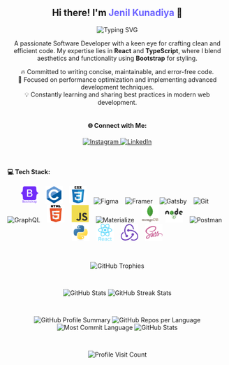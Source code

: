 <h2 align="center">Hi there! I'm <span style="color:#6c63ff;">Jenil Kunadiya</span> 👋</h2>

<p align="center">
  <img src="https://readme-typing-svg.herokuapp.com?font=Fira+Code&size=22&duration=4000&pause=1000&center=true&width=435&lines=Passionate+Software+Developer;Expert+in+React+and+TypeScript;Always+Learning+and+Improving" alt="Typing SVG">
</p>

<p align="center">
  A passionate Software Developer with a keen eye for crafting clean and efficient code. My expertise lies in 
  <strong>React</strong> and <strong>TypeScript</strong>, where I blend aesthetics and functionality using 
  <strong>Bootstrap</strong> for styling.
</p>

<div align="center">
  <span>🔥 Committed to writing concise, maintainable, and error-free code.</span><br>
  <span>🚀 Focused on performance optimization and implementing advanced development techniques.</span><br>
  <span>💡 Constantly learning and sharing best practices in modern web development.</span>
</div>

<br>

<h4 align="center"> 🌐 Connect with Me: </h4>

<p align="center">
  <a href="https://instagram.com/jenil_kunadiya" target="_blank">
    <img src="https://img.shields.io/badge/Instagram-%23E4405F.svg?style=for-the-badge&logo=Instagram&logoColor=white" alt="Instagram"/>
  </a>
  <a href="https://linkedin.com/in/jenil-kunadiya" target="_blank">
    <img src="https://img.shields.io/badge/LinkedIn-%230077B5.svg?style=for-the-badge&logo=linkedin&logoColor=white" alt="LinkedIn"/>
  </a>
</p>

<br>

<h4> 💻 Tech Stack: </h4>

<p align="center">
<img src="https://raw.githubusercontent.com/devicons/devicon/master/icons/bootstrap/bootstrap-plain-wordmark.svg" alt="Bootstrap" width="40" height="40"/>
&nbsp;&nbsp;
<img src="https://raw.githubusercontent.com/devicons/devicon/master/icons/c/c-original.svg" alt="C" width="40" height="40"/>
  &nbsp;&nbsp;
<img src="https://raw.githubusercontent.com/devicons/devicon/master/icons/css3/css3-original-wordmark.svg" alt="CSS3" width="40" height="40"/>
  &nbsp;&nbsp;
<img src="https://www.vectorlogo.zone/logos/figma/figma-icon.svg" alt="Figma" width="40" height="40"/>
  &nbsp;&nbsp;
<img src="https://www.vectorlogo.zone/logos/framer/framer-icon.svg" alt="Framer" width="40" height="40"/>
  &nbsp;&nbsp;
<img src="https://www.vectorlogo.zone/logos/gatsbyjs/gatsbyjs-icon.svg" alt="Gatsby" width="40" height="40"/>
  &nbsp;&nbsp;
<img src="https://www.vectorlogo.zone/logos/git-scm/git-scm-icon.svg" alt="Git" width="40" height="40"/>
  &nbsp;&nbsp;
<img src="https://www.vectorlogo.zone/logos/graphql/graphql-icon.svg" alt="GraphQL" width="40" height="40"/>
  &nbsp;&nbsp;
<img src="https://raw.githubusercontent.com/devicons/devicon/master/icons/html5/html5-original-wordmark.svg" alt="HTML5" width="40" height="40"/>
  &nbsp;&nbsp;
<img src="https://raw.githubusercontent.com/devicons/devicon/master/icons/javascript/javascript-original.svg" alt="JavaScript" width="40" height="40"/>
  &nbsp;&nbsp;
<img src="https://raw.githubusercontent.com/prplx/svg-logos/5585531d45d294869c4eaab4d7cf2e9c167710a9/svg/materialize.svg" alt="Materialize" width="40" height="40"/>
  &nbsp;&nbsp;
<img src="https://raw.githubusercontent.com/devicons/devicon/master/icons/mongodb/mongodb-original-wordmark.svg" alt="MongoDB" width="40" height="40"/>
 &nbsp;&nbsp;
<img src="https://raw.githubusercontent.com/devicons/devicon/master/icons/nodejs/nodejs-original-wordmark.svg" alt="Node.js" width="40" height="40"/>
 &nbsp;&nbsp;
<img src="https://www.vectorlogo.zone/logos/getpostman/getpostman-icon.svg" alt="Postman" width="40" height="40"/>
 &nbsp;&nbsp;
<img src="https://raw.githubusercontent.com/devicons/devicon/master/icons/python/python-original.svg" alt="Python" width="40" height="40"/>
 &nbsp;&nbsp;
<img src="https://raw.githubusercontent.com/devicons/devicon/master/icons/react/react-original-wordmark.svg" alt="React" width="40" height="40"/>
 &nbsp;&nbsp;
<img src="https://raw.githubusercontent.com/devicons/devicon/master/icons/redux/redux-original.svg" alt="Redux" width="40" height="40"/>
  &nbsp;&nbsp;
<img src="https://raw.githubusercontent.com/devicons/devicon/master/icons/sass/sass-original.svg" alt="Sass" width="40" height="40"/>
</p>

<br>

<p align="center">
  <img src="https://github-profile-trophy.vercel.app/?username=Jenil-Kunadiya-45&theme=gruvbox&no-frame=false&no-bg=true&margin-w=4" alt="GitHub Trophies"/>
</p>

<br>

<p align="center">
  <img src="https://github-readme-stats.vercel.app/api?username=Jenil-Kunadiya-45&theme=transparent&hide_border=false&include_all_commits=false&count_private=false" alt="GitHub Stats"/>
  <img src="https://github-readme-streak-stats.herokuapp.com/?user=Jenil-Kunadiya-45&theme=transparent&hide_border=false" alt="GitHub Streak Stats"/>
</p>

<br>

<p align="center">
  <img src="https://github-profile-summary-cards.vercel.app/api/cards/profile-details?username=Jenil-Kunadiya-45&theme=transparent" alt="GitHub Profile Summary"/>
  <img src="https://github-profile-summary-cards.vercel.app/api/cards/repos-per-language?username=Jenil-Kunadiya-45&theme=transparent" alt="GitHub Repos per Language"/>
  <img src="https://github-profile-summary-cards.vercel.app/api/cards/most-commit-language?username=Jenil-Kunadiya-45&theme=transparent" alt="Most Commit Language"/>
  <img src="https://github-profile-summary-cards.vercel.app/api/cards/stats?username=Jenil-Kunadiya-45&theme=transparent" alt="GitHub Stats"/>
</p>

<br>

<p align="center">
  <img src="https://visitcount.itsvg.in/api?id=Jenil-Kunadiya-45&icon=0&color=0" alt="Profile Visit Count"/>
</p>
